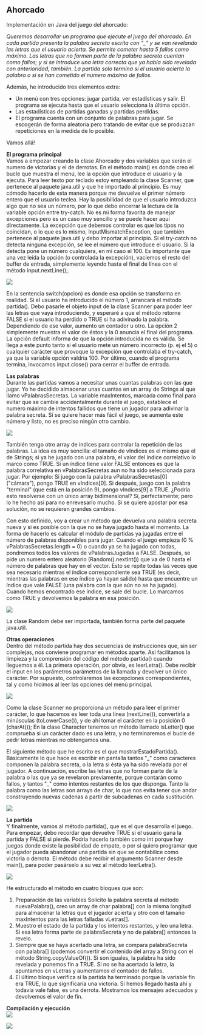 ## Ahorcado

Implementación en Java del juego del ahorcado:

_Queremos desarrollar un programa que ejecute el juego del ahorcado. En cada partida presenta la palabra secreta escrita con "\_" y se van revelando las letras que el usuario acierta. Se permite cometer hasta 5 fallos como máximo. Las letras que no formen parte de la palabra secreta cuentan como fallos; y si se introduce una letra correcta que ya había sido revelada con anterioridad, también. La partida solo termina si el usuario acierta la palabra o si se han cometido el número máximo de fallos._ 

Además, he introducido tres elementos extra: 
- Un menú con tres opciones: jugar partida, ver estadísticas y salir. El programa se ejecuta hasta que el usuario selecciona la última opción. 
- Las estadísticas de partidas ganadas y partidas perdidas. 
- El programa cuenta con un conjunto de palabras para jugar. Se escogerán de forma aleatoria pero tratando de evitar que se produzcan repeticiones en la medida de lo posible.

Vamos allá!

**El programa principal**  
Vamos a empezar creando la clase Ahorcado y dos variables que serán el numero de victorias y el de derrotas. En el método main() es donde creo el bucle que muestra el menú, lee la opción que introduce el usuario y la ejecuta. Para leer texto por teclado estoy empleando la clase Scanner, que pertenece al paquete java.util y que he importado al principio. Es muy cómodo hacerlo de esta manera porque me devuelve el primer número entero que el usuario teclea. Hay la posibilidad de que el usuario introduzca algo que no sea un número, por lo que debo encerrar la lectura de la variable opción entre try-catch. No es mi forma favorita de manejar excepciones pero es un caso muy sencillo y se puede hacer aquí directamente. La excepción que debemos controlar es que los tipos no coincidan, o lo que es lo mismo, InputMismatchException, que también pertenece al paquete java.util y debo importar al principio. Si el try-catch no detecta ninguna excepción, se lee el número que introduce el usuario. Si la detecta pone un número cualquiera, en mi caso el 100. Es importante que una vez leída la opción (o controlada la excepción), vaciemos el resto del buffer de entrada, simplemente leyendo hasta el final de línea con el método input.nextLine();. 

![](images/main-2-e1612094415514.png) 

En la sentencia switch(opcion) es donde esa opción se transforma en realidad. Si el usuario ha introducido el número 1, arrancará el método partida(). Debo pasarle el objeto input de la clase Scanner para poder leer las letras que vaya introduciendo, y esperaré a que el método retorne FALSE si el usuario ha perdido o TRUE si ha adivinado la palabra. Dependiendo de ese valor, aumento un contador u otro. La opción 2 simplemente muestra el valor de éstos y la 0 anuncia el final del programa. La opción default informa de que la opción introducida no es válida. Se llega a este punto tanto si el usuario mete un número incorrecto (p. ej el 5) o cualquier carácter que provoque la excepción que controlaba el try-catch, ya que la variable opción valdría 100. Por último, cuando el programa termina, invocamos input.close() para cerrar el buffer de entrada.

**Las palabras**  
Durante las partidas vamos a necesitar unas cuantas palabras con las que jugar. Yo he decidido almacenar unas cuantas en un array de Strings al que llamo vPalabrasSecretas. La variable maxIntentos, marcada como final para evitar que se cambie accidentalmente durante el juego, establece el numero máximo de intentos fallidos que tiene un jugador para adivinar la palabra secreta. Si se quiere hacer más fácil el juego, se aumenta este número y listo, no es preciso ningún otro cambio.

![](images/attr-3-e1612104410186.png) 

También tengo otro array de índices para controlar la repetición de las palabras. La idea es muy sencilla: el tamaño de vIndices es el mismo que el de Strings; si ya he jugado con una palabra, el valor del índice correlativo lo marco como TRUE. Si un índice tiene valor FALSE entonces es que la palabra correlativa en vPalabrasSecretas aun no ha sido seleccionada para jugar. Por ejemplo: Si juego con la palabra vPalabrasSecretas\[0\] ("cámara"), pongo TRUE en vIndices\[0\]. Si después, juego con la palabra "terminal" (que está en la posición 9), pongo vIndices\[9\] a TRUE. ¿Podría esto resolverse con un único array bidimensional? Sí, perfectamente; pero lo he hecho así para no enrevesarlo mucho. Si se quiere apostar por esa solución, no se requieren grandes cambios.

Con esto definido, voy a crear un método que devuelva una palabra secreta nueva y si es posible con la que no se haya jugado hasta el momento. La forma de hacerlo es calcular el módulo de partidas ya jugadas entre el número de palabras disponibles para jugar. Cuando el juego empieza (0 % vPalabrasSecretas.length = 0) o cuando ya se ha jugado con todas, pondremos todos los valores de vPalabrasJugadas a FALSE. Después, se pide un numero entero aleatorio (Random().nextInt()) que va de 0 hasta el número de palabras que hay en el vector. Esto se repite todas las veces que sea necesario mientras el índice correspondiente sea TRUE (es decir, mientras las palabras en ese índice ya hayan salido) hasta que encuentre un índice que vale FALSE (una palabra con la que aún no se ha jugado). Cuando hemos encontrado ese índice, se sale del bucle. Lo marcamos como TRUE y devolvemos la palabra en esa posición. 

![](images/nuevapalabra-3-e1612104522263.png) 

La clase Random debe ser importada, también forma parte del paquete java.util.

**Otras operaciones**  
Dentro del método partida hay dos secuencias de instrucciones que, sin ser complejas, nos conviene programar en métodos aparte. Así facilitamos la limpieza y la comprensión del código del método partida() cuando lleguemos a él. La primera operación, por obvia, es leerLetra(). Debe recibir el input en los parámetros parámetros de la llamada y devolver un único carácter. Por supuesto, controlaremos las excepciones correspondientes, tal y como hicimos al leer las opciones del menú principal.

![](images/leerletra-e1612112145312.png) 

Como la clase Scanner no proporciona un método para leer el primer carácter, lo que hacemos es leer toda una línea (nextLine()), convertirla a minúsculas (toLowerCase()), y de ahí tomar el carácter en la posición 0 (charAt()); En la clase Character tenemos un método llamado isLetter() que comprueba si un carácter dado es una letra, y no terminaremos el bucle de pedir letras mientras no obtengamos una.

El siguiente método que he escrito es el que mostrarEstadoPartida(). Básicamente lo que hace es escribir en pantalla tantos "\_" como caracteres componen la palabra secreta, o la letra si ésta ya ha sido revelada por el jugador. A continuación, escribe las letras que no forman parte de la palabra o las que ya se revelaron previamente, porque contarán como fallos, y tantos "\_" como intentos restantes de los que disponga. Tanto la palabra como las letras son arrays de char, lo que nos evita tener que andar construyendo nuevas cadenas a partir de subcadenas en cada sustitución. 

![](images/mostrarestadopartida-e1612113077675.png)

**La partida**  
Y finalmente, vamos al método partida(), que es el que desarrolla el juego. Para empezar, debo recordar que devuelve TRUE si el usuario gana la partida y FALSE si pierde. Podría hacerlo también como int porque hay juegos donde existe la posibilidad de empate, o por si quiero programar que el jugador pueda abandonar una partida sin que se contabilice como victoria o derrota. El método debe recibir el argumento Scanner desde main(), para poder pasárselo a su vez al método leerLetra().

![](images/partida-e1612114113963.png) 

He estructurado el método en cuatro bloques que son:  
1. Preparación de las variables Solicito la palabra secreta al método nuevaPalabra(), creo un array de char palabra\[\] con la misma longitud para almacenar la letras que el jugador acierta y otro con el tamaño maxIntentos para las letras falladas vLetras\[\]. 
2. Muestro el estado de la partida y los intentos restantes, y leo una letra. Si esa letra forma parte de palabraSecreta y no de palabra\[\] entonces la revelo. 
3. Siempre que se haya acertado una letra, se compara palabraSecreta con palabra\[\] (podemos convertir el contenido del array a String con el método String.copyValueOf()). Si son iguales, la palabra ha sido revelada y ponemos fin a TRUE. Si no se ha acertado la letra, la apuntamos en vLetras y aumentamos el contador de fallos. 
4. El último bloque verifica si la partida ha terminado porque la variable fin era TRUE, lo que significaría una victoria. Si hemos llegado hasta ahí y todavía vale false, es una derrota. Mostramos los mensajes adecuados y devolvemos el valor de fin.

**Compilación y ejecución**  
![](images/captura-de-pantalla-2021-01-31-a-las-18.46.08.png) 

![](images/captura-de-pantalla-2021-01-31-a-las-18.47.48.png)

